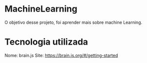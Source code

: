 # MachineLearning
O objetivo desse projeto, foi aprender mais sobre machine Learning.


# Tecnologia utilizada
Nome: brain.js
Site: https://brain.js.org/#/getting-started
